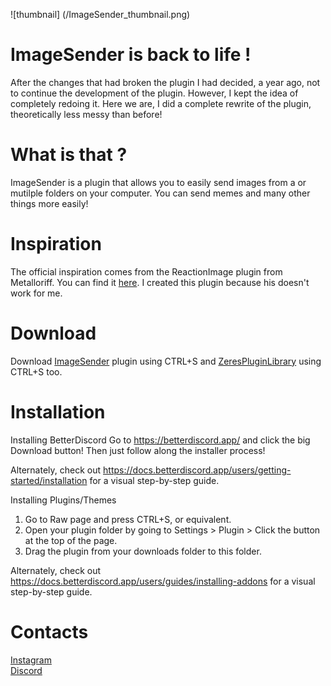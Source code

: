 ![thumbnail] (/ImageSender_thumbnail.png)
# ImageSender is back to life !
After the changes that had broken the plugin I had decided, a year ago, not to continue the development of the plugin. However, I kept the idea of completely redoing it. Here we are, I did a complete rewrite of the plugin, theoretically less messy than before!

# What is that ?
ImageSender is a plugin that allows you to easily send images from a or mutilple folders on your computer. You can send memes and many other things more easily!

# Inspiration
The official inspiration comes from the ReactionImage plugin from Metalloriff. You can find it <a href="https://github.com/Metalloriff/BetterDiscordPlugins/blob/master/ReactionImages.plugin.js">here</a>. I created this plugin because his doesn't work for me. 

# Download
Download <a href="https://raw.githubusercontent.com/CriosChan/ImageSender/main/ImageSender.plugin.js">ImageSender</a> plugin using CTRL+S and <a href="https://rauenzi.github.io/BDPluginLibrary/release/0PluginLibrary.plugin.js">ZeresPluginLibrary</a> using CTRL+S too.

# Installation
Installing BetterDiscord
Go to <a href="https://betterdiscord.app/">https://betterdiscord.app/</a> and click the big Download button! Then just follow along the installer process!

Alternately, check out <a href="https://docs.betterdiscord.app/users/getting-started/installation">https://docs.betterdiscord.app/users/getting-started/installation</a> for a visual step-by-step guide.

Installing Plugins/Themes
1. Go to Raw page and press CTRL+S, or equivalent.
2. Open your plugin folder by going to Settings > Plugin > Click the button at the top of the page.
3. Drag the plugin from your downloads folder to this folder.

Alternately, check out <a href="https://docs.betterdiscord.app/users/guides/installing-addons">https://docs.betterdiscord.app/users/guides/installing-addons</a> for a visual step-by-step guide.

# Contacts
<a href="https://www.instagram.com/crios_chan/">Instagram</a><br />
<a href="https://discord.me/crioschan">Discord</a>
